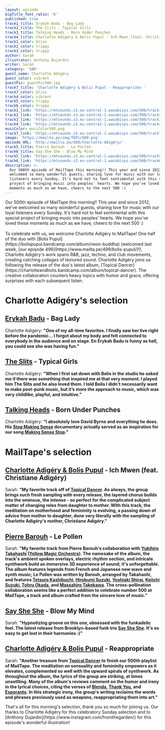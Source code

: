 ```yaml
---
layout: episode
bigTitle_font_ratio: '6'
published: true
track1_title: Erykah Badu - Bag Lady
track2_title: The Slits - Typical Girls
track3_title: Talking Heads - Born Under Punches
track4_title: Charlotte Adigéry & Bolis Pupul - Ich Mwen (feat. Christiane Adigéry)
track1_color: bliss
track2_color: trippy
track3_color: trippy
author: Sarah
illustrator: Anthony Dujardin
writer: Sarah
category: '500'
guest_name: Charlotte Adigéry
guest_color: vibrant
guestPic: guestPic500.jpg
track7_title: 'Charlotte Adigéry & Bolis Pupul - Reappropriate '
track7_color: bliss
track4_color: vibrant
track5_color: trippy
track6_color: trippy
track1_link: 'https://mtsounds.s3.eu-central-1.wasabisys.com/500/track1.mp3'
track2_link: 'https://mtsounds.s3.eu-central-1.wasabisys.com/500/track2.mp3'
track3_link: 'https://mtsounds.s3.eu-central-1.wasabisys.com/500/track3.mp3'
track4_link: 'https://mtsounds.s3.eu-central-1.wasabisys.com/500/track4.mp3'
musiColor: musiColor500.png
track7_link: 'https://mtsounds.s3.eu-central-1.wasabisys.com/500/track7.mp3'
image: 'https://mailta.pe/img/fbPic500.png'
episode_URL: 'http://mailta.pe/500/Charlotte-Adigéry/'
track5_title: Pierre Barouh - Le Pollen
track6_title: Say She She - Blow My Mind
track5_link: 'https://mtsounds.s3.eu-central-1.wasabisys.com/500/track5.mp3'
track6_link: 'https://mtsounds.s3.eu-central-1.wasabisys.com/500/track6.mp3'
description: >-
  Our 500th episode of MailTape this morning!! This year and since 2012, we've
  welcomed so many wonderful guests, sharing love for music with our loyal
  listeners every Sunday. It's hard not to feel sentimental with this special
  project of bringing music into peoples' hearts. We hope you've loved these
  moments as much as we have, cheers to the next 500 :)
---
```

<p id="introduction"> Our 500th episode of MailTape this morning!! This year and since 2012, we've welcomed so many wonderful guests, sharing love for music with our loyal listeners every Sunday. It's hard not to feel sentimental with this special project of bringing music into peoples' hearts. We hope you've loved these moments as much as we have, cheers to the next 500 :) 
    <br><br>
To celebrate with us, we welcome Charlotte Adigéry to MailTape! One half of the duo with [Bolis Pupul](https://bolispupul.bandcamp.com/album/neon-buddha) (welcomed last week, [our episode 499](https://www.mailta.pe/499/bolis-pupul/)!), Charlotte Adigéry's work spans R&B, jazz, techno, and club movements, creating catching collages of textured sound. Charlotte Adigéry joins us following the release of the duo's latest album, [Topical Dancer](https://charlotteandbolis.bandcamp.com/album/topical-dancer). The creative collaboration counters heavy topics with humor and grace, offering surprises with each subsequent listen. 
</p>

# Charlotte Adigéry's selection

## [Erykah Badu](https://www.instagram.com/erykahbadu/) - Bag Lady
Charlotte Adigéry: **"**One of my all-time favorites. I finally saw her live right before the pandemic... I forgot about my body and felt connected to everybody in the audience and on stage. En Erykah Badu is funny as hell, you could see she was having fun.**"**

## [The Slits](https://www.discogs.com/artist/33930-The-Slits) - Typical Girls
Charlotte Adigéry: **"**When I first sat down with Bolis in the studio he asked me if there was something that inspired me at that very moment. I played him The Slits and he also loved them. I told Bolis I didn't necessarily want to make post-punk music, but it’s more the approach to music, which was very childlike, playful, and intuitive.**"**

## [Talking Heads](https://www.facebook.com/TalkingHeadsofficial) - Born Under Punches
Charlotte Adigéry: **"**I absolutely love David Byrne and everything he does. His [Stop Making Sense](https://www.youtube.com/watch?v=_CUvkrtqbIM) documentary actually served as an inspiration for our song [Making Sense Stop](https://www.youtube.com/watch?v=_uxxi2HHHVA).**"**

# MailTape's selection

## [Charlotte Adigéry & Bolis Pupul](https://charlotteandbolis.com/) - Ich Mwen (feat. Christiane Adigéry)
Sarah: **"**My favorite track off of [Topical Dancer](https://charlotteandbolis.bandcamp.com/album/topical-dancer). As always, the group brings such fresh sampling with every release, the layered chorus builds into the ominous, the intense - so perfect for the complicated subject matter of changing roles from daughter to mother. With this track, the meditation on motherhood and femininity is evolving, a passing down of advice from mother to daughter, done very literally with the sampling of Charlotte Adigéry's mother, Christiane Adigéry.**"**

## [Pierre Barouh](https://wrwtfww.com/album/le-pollen) - Le Pollen
Sarah: **"**My favorite track from Pierre Barouh's collaboration with [Yukihiro Takahashi](https://www.discogs.com/artist/58981-Yukihiro-Takahashi) ([Yellow Magic Orchestra](https://www.discogs.com/artist/22061-Yellow-Magic-Orchestra)). The namesake of the album, the track's ambient spoken overlays, electric rhythm section, and intricate synthwork build an immersive 3D experience of sound; it's unforgettable. The album features legends from French and Japanese new wave and synth music; Le Pollen was written by Barouh, arranged by Takahashi, and features [Tetsuro Kashibuchi](https://www.discogs.com/artist/386062-Tetsuro-Kashibuchi), [Hirobumi Suzuki](https://www.discogs.com/artist/386055-Hirobumi-Suzuki), [Yoshiaki Shirai](https://www.discogs.com/artist/386059-Yoshiaki-Shirai), [Keiichi Suzuki](https://open.spotify.com/artist/6qz1QFUOn2Pfc3P5nm9x1G), [Tohru Okada](https://www.discogs.com/artist/297419-Tohru-Okada?noanv=1), and [Massahiro Takekawa](https://www.discogs.com/artist/143936-Masahiro-Takekawa). The cross-pollination collaboration seems like a perfect addition to celebrate number 500 at MailTape, a track and album crafted from the sincere love of music.**"**

## [Say She She](https://saysheshe.bandcamp.com/) - Blow My Mind
Sarah: **"**Hypnotizing groove on this one, obsessed with the funkadelic feel. The latest release from Brooklyn-based funk trio [Say She She](https://www.saysheshe.com/). It's so easy to get lost in their harmonies :)**"**

## [Charlotte Adigéry & Bolis Pupul](https://charlotteandbolis.com/) - Reappropriate
Sarah: **"**Another treasure from [Topical Dancer](https://charlotteandbolis.bandcamp.com/album/topical-dancer) to finish our 500th playlist of MailTape. The meditation on sensuality and femininity empowers as it elevates, complemented so well with the upward spirals of synthwork. As throughout the album, the lyrics of the group are striking, at times unsettling. Many of the album's reviews comment on the humor and irony in the lyrical choices, citing the verses of [Blenda](https://www.youtube.com/watch?v=_ccmFd3wE_8), [Thank You](https://www.youtube.com/watch?v=v22LdFl4Sa8), and [Esperanto](https://www.youtube.com/watch?v=_EoXtsMHmik). In this strategic irony, the group's writing reclaims the words and phrases previously used as weapons, reappropriating them into art.**"**

<p id="outroduction">That's all for this morning's selection, thank you so much for joining us. Our thanks to Charlotte Adigéry for this celebratory Sunday selection and to [Anthony Dujardin](https://www.instagram.com/fromthegarden/) for this episode's wonderful illustration!</p>
